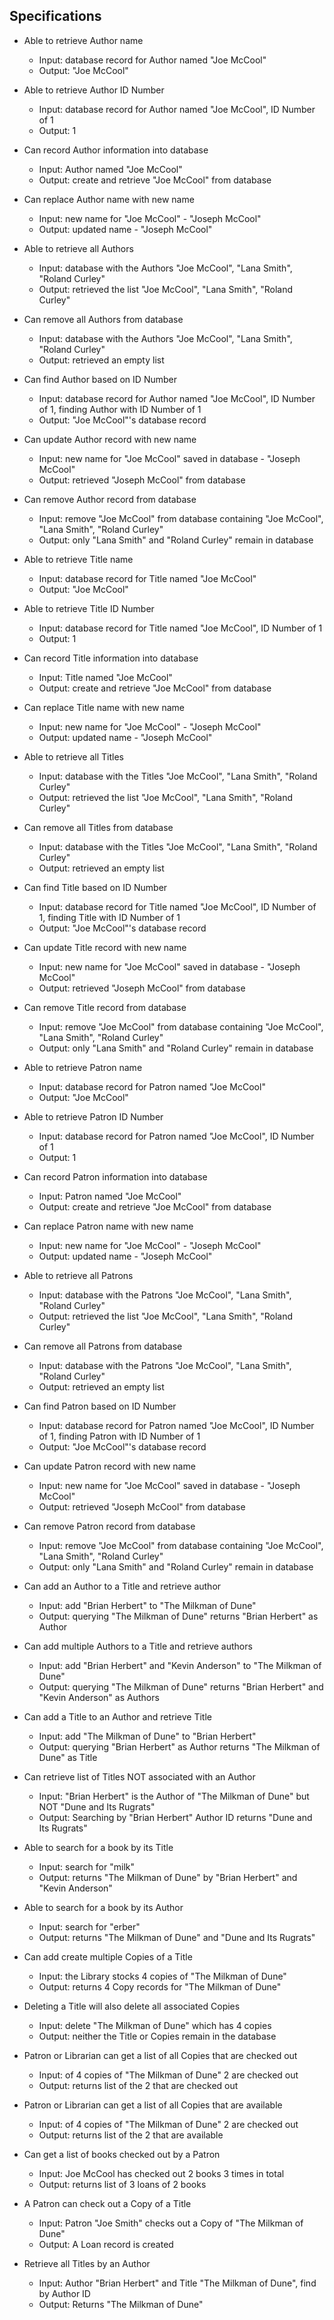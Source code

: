 

## Specifications

* Able to retrieve Author name
  * Input: database record for Author named "Joe McCool"
  * Output: "Joe McCool"

* Able to retrieve Author ID Number
  * Input: database record for Author named "Joe McCool", ID Number of 1
  * Output: 1

* Can record Author information into database
  * Input: Author named "Joe McCool"
  * Output: create and retrieve "Joe McCool" from database

* Can replace Author name with new name
  * Input: new name for "Joe McCool" - "Joseph McCool"
  * Output: updated name - "Joseph McCool"

* Able to retrieve all Authors
  * Input: database with the Authors "Joe McCool", "Lana Smith", "Roland Curley"
  * Output: retrieved the list "Joe McCool", "Lana Smith", "Roland Curley"

* Can remove all Authors from database
  * Input: database with the Authors "Joe McCool", "Lana Smith", "Roland Curley"
  * Output: retrieved an empty list

* Can find Author based on ID Number
  * Input: database record for Author named "Joe McCool", ID Number of 1, finding Author with ID Number of 1
  * Output: "Joe McCool"'s database record

* Can update Author record with new name
  * Input: new name for "Joe McCool" saved in database - "Joseph McCool"
  * Output: retrieved "Joseph McCool" from database

* Can remove Author record from database
  * Input: remove "Joe McCool" from database containing "Joe McCool", "Lana Smith", "Roland Curley"
  * Output: only "Lana Smith" and "Roland Curley" remain in database

* Able to retrieve Title name
  * Input: database record for Title named "Joe McCool"
  * Output: "Joe McCool"

* Able to retrieve Title ID Number
  * Input: database record for Title named "Joe McCool", ID Number of 1
  * Output: 1

* Can record Title information into database
  * Input: Title named "Joe McCool"
  * Output: create and retrieve "Joe McCool" from database

* Can replace Title name with new name
  * Input: new name for "Joe McCool" - "Joseph McCool"
  * Output: updated name - "Joseph McCool"

* Able to retrieve all Titles
  * Input: database with the Titles "Joe McCool", "Lana Smith", "Roland Curley"
  * Output: retrieved the list "Joe McCool", "Lana Smith", "Roland Curley"

* Can remove all Titles from database
  * Input: database with the Titles "Joe McCool", "Lana Smith", "Roland Curley"
  * Output: retrieved an empty list

* Can find Title based on ID Number
  * Input: database record for Title named "Joe McCool", ID Number of 1, finding Title with ID Number of 1
  * Output: "Joe McCool"'s database record

* Can update Title record with new name
  * Input: new name for "Joe McCool" saved in database - "Joseph McCool"
  * Output: retrieved "Joseph McCool" from database

* Can remove Title record from database
  * Input: remove "Joe McCool" from database containing "Joe McCool", "Lana Smith", "Roland Curley"
  * Output: only "Lana Smith" and "Roland Curley" remain in database

* Able to retrieve Patron name
  * Input: database record for Patron named "Joe McCool"
  * Output: "Joe McCool"

* Able to retrieve Patron ID Number
  * Input: database record for Patron named "Joe McCool", ID Number of 1
  * Output: 1

* Can record Patron information into database
  * Input: Patron named "Joe McCool"
  * Output: create and retrieve "Joe McCool" from database

* Can replace Patron name with new name
  * Input: new name for "Joe McCool" - "Joseph McCool"
  * Output: updated name - "Joseph McCool"

* Able to retrieve all Patrons
  * Input: database with the Patrons "Joe McCool", "Lana Smith", "Roland Curley"
  * Output: retrieved the list "Joe McCool", "Lana Smith", "Roland Curley"

* Can remove all Patrons from database
  * Input: database with the Patrons "Joe McCool", "Lana Smith", "Roland Curley"
  * Output: retrieved an empty list

* Can find Patron based on ID Number
  * Input: database record for Patron named "Joe McCool", ID Number of 1, finding Patron with ID Number of 1
  * Output: "Joe McCool"'s database record

* Can update Patron record with new name
  * Input: new name for "Joe McCool" saved in database - "Joseph McCool"
  * Output: retrieved "Joseph McCool" from database

* Can remove Patron record from database
  * Input: remove "Joe McCool" from database containing "Joe McCool", "Lana Smith", "Roland Curley"
  * Output: only "Lana Smith" and "Roland Curley" remain in database

* Can add an Author to a Title and retrieve author
  * Input: add "Brian Herbert" to "The Milkman of Dune"
  * Output: querying "The Milkman of Dune" returns "Brian Herbert" as Author

* Can add multiple Authors to a Title and retrieve authors
  * Input: add "Brian Herbert" and "Kevin Anderson" to "The Milkman of Dune"
  * Output: querying "The Milkman of Dune" returns "Brian Herbert" and "Kevin Anderson" as Authors

* Can add a Title to an Author and retrieve Title
  * Input: add "The Milkman of Dune" to "Brian Herbert"
  * Output: querying "Brian Herbert" as Author returns "The Milkman of Dune" as Title

* Can retrieve list of Titles NOT associated with an Author
  * Input: "Brian Herbert" is the Author of "The Milkman of Dune" but NOT "Dune and Its Rugrats"
  * Output: Searching by "Brian Herbert" Author ID returns "Dune and Its Rugrats"

* Able to search for a book by its Title
  * Input: search for "milk"
  * Output: returns "The Milkman of Dune" by "Brian Herbert" and "Kevin Anderson"

* Able to search for a book by its Author
  * Input: search for "erber"
  * Output: returns "The Milkman of Dune" and "Dune and Its Rugrats"

* Can add create multiple Copies of a Title
  * Input: the Library stocks 4 copies of "The Milkman of Dune"
  * Output: returns 4 Copy records for "The Milkman of Dune"

* Deleting a Title will also delete all associated Copies
  * Input: delete "The Milkman of Dune" which has 4 copies
  * Output: neither the Title or Copies remain in the database

* Patron or Librarian can get a list of all Copies that are checked out
  * Input: of 4 copies of "The Milkman of Dune" 2 are checked out
  * Output: returns list of the 2 that are checked out

* Patron or Librarian can get a list of all Copies that are available
  * Input: of 4 copies of "The Milkman of Dune" 2 are checked out
  * Output: returns list of the 2 that are available

* Can get a list of books checked out by a Patron
  * Input: Joe McCool has checked out 2 books 3 times in total
  * Output: returns list of 3 loans of 2 books

* A Patron can check out a Copy of a Title
  * Input: Patron "Joe Smith" checks out a Copy of "The Milkman of Dune"
  * Output: A Loan record is created

* Retrieve all Titles by an Author
  * Input: Author "Brian Herbert" and Title "The Milkman of Dune", find by Author ID
  * Output: Returns "The Milkman of Dune"
